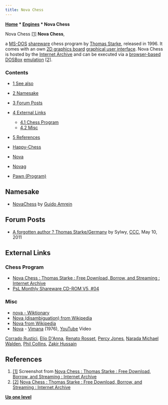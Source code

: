 ```yaml
---
title: Nova Chess
---
```

**[Home](Home "Home") \* [Engines](Engines "Engines") \* Nova Chess**



 [](File:Nova_Chess.jpg) Nova Chess <a id="cite-note-1" href="#cite-ref-1">[1]</a> 
**Nova Chess**,  

a [MS-DOS](MS-DOS "MS-DOS") [shareware](https://en.wikipedia.org/wiki/Shareware) chess program by [Thomas Starke](Thomas_Starke "Thomas Starke"), released in 1996.
It comes with an own [2D graphics board](2D_Graphics_Board "2D Graphics Board") [graphical user interface](GUI "GUI"). 
Nova Chess is hosted by the [Internet Archive](https://en.wikipedia.org/wiki/Internet_Archive) and can be executed via a [browser-based](https://en.wikipedia.org/wiki/Web_browser) [DOSBox](https://en.wikipedia.org/wiki/DOSBox) [emulation](https://en.wikipedia.org/wiki/Emulator) <a id="cite-note-2" href="#cite-ref-2">[2]</a>.



### Contents


* [1 See also](#see-also)
* [2 Namesake](#namesake)
* [3 Forum Posts](#forum-posts)
* [4 External Links](#external-links)
	+ [4.1 Chess Program](#chess-program)
	+ [4.2 Misc](#misc)
* [5 References](#references)






* [Happy-Chess](Happy-Chess "Happy-Chess")
* [Nova](Nova "Nova")
* [Novag](Novag "Novag")
* [Pawn (Program)](Pawn_(Program) "Pawn (Program)")


## Namesake


* [NovaChess](index.php?title=NovaChess&action=edit&redlink=1 "NovaChess (page does not exist)") by [Guido Amrein](index.php?title=Guido_Amrein&action=edit&redlink=1 "Guido Amrein (page does not exist)")


## Forum Posts


* [A forgotten author ? Thomas Starke/Germany](http://www.talkchess.com/forum3/viewtopic.php?f=2&t=39029) by Sylwy, [CCC](CCC "CCC"), May 10, 2011


## External Links


### Chess Program


* [Nova Chess : Thomas Starke : Free Download, Borrow, and Streaming : Internet Archive](https://archive.org/details/NovaChessV1.121996ThomasStarkeStrategyChess)
* [PsL Monthly Shareware CD-ROM V5, #04](http://cd.textfiles.com/psl/pslv5nv04/HTML/1GA.HTM)


### Misc


* [nova - Wiktionary](https://en.wiktionary.org/wiki/nova)
* [Nova (disambiguation) from Wikipedia](https://en.wikipedia.org/wiki/Nova_(disambiguation))
* [Nova from Wikipedia](https://en.wikipedia.org/wiki/Nova)
* [Nova](https://en.wikipedia.org/wiki/Nova_(Italian_band)) - [Vimana](https://en.wikipedia.org/wiki/Vimana_(album)) (1976), [YouTube](https://en.wikipedia.org/wiki/YouTube) Video


 [Corrado Rustici](https://en.wikipedia.org/wiki/Corrado_Rustici), [Elio D'Anna](https://it.wikipedia.org/wiki/Elio_D%27Anna), [Renato Rosset](https://www.discogs.com/de/artist/1127803-Renato-Rosset), [Percy Jones](Category:Percy_Jones "Category:Percy Jones"), [Narada Michael Walden](https://en.wikipedia.org/wiki/Narada_Michael_Walden), [Phil Collins](Category:Phil_Collins "Category:Phil Collins"), [Zakir Hussain](Category:Zakir_Hussain "Category:Zakir Hussain")
 
## References


1. <a id="cite-ref-1" href="#cite-note-1">[1]</a> Screenshot from [Nova Chess : Thomas Starke : Free Download, Borrow, and Streaming : Internet Archive](https://archive.org/details/NovaChessV1.121996ThomasStarkeStrategyChess)
2. <a id="cite-ref-2" href="#cite-note-2">[2]</a> [Nova Chess : Thomas Starke : Free Download, Borrow, and Streaming : Internet Archive](https://archive.org/details/NovaChessV1.121996ThomasStarkeStrategyChess)

**[Up one level](Engines "Engines")**







 
